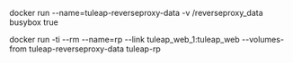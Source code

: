 docker run --name=tuleap-reverseproxy-data -v /reverseproxy_data busybox true

docker run -ti --rm --name=rp --link tuleap_web_1:tuleap_web --volumes-from tuleap-reverseproxy-data tuleap-rp
